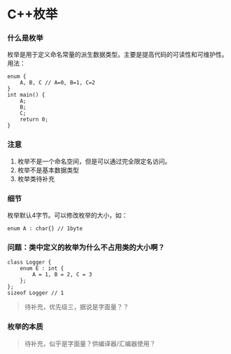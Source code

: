 # C++枚举

### 什么是枚举

枚举是用于定义命名常量的派生数据类型。主要是提高代码的可读性和可维护性。用法：
```
enum {
    A, B, C // A=0, B=1, C=2
}
int main() {
    A;
    B;
    C;
    return 0;
}
```

### 注意
1. 枚举不是一个命名空间，但是可以通过完全限定名访问。
2. 枚举不是基本数据类型
3. 枚举类待补充

### 细节
枚举默认4字节。可以修改枚举的大小，如：
```
enum A : char{} // 1byte
```

### 问题：类中定义的枚举为什么不占用类的大小啊？
```
class Logger {
	enum E : int {
		A = 1, B = 2, C = 3
	};
};
sizeof Logger // 1
```
> 待补充，优先级三，据说是字面量？？

### 枚举的本质

> 待补充，似乎是字面量？供编译器/汇编器使用？
